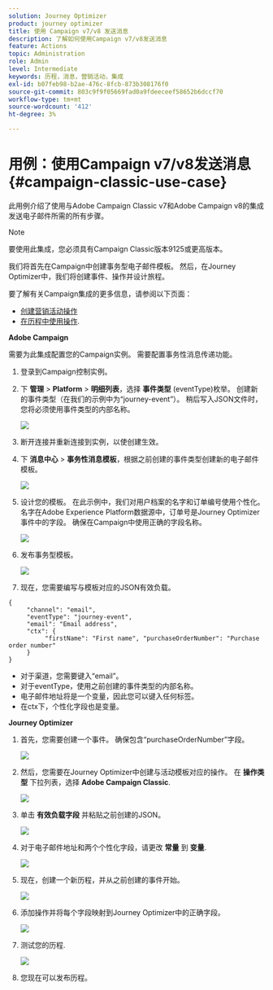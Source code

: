 ```yaml
---
solution: Journey Optimizer
product: journey optimizer
title: 使用 Campaign v7/v8 发送消息
description: 了解如何使用Campaign v7/v8发送消息
feature: Actions
topic: Administration
role: Admin
level: Intermediate
keywords: 历程，消息，营销活动，集成
exl-id: b07feb98-b2ae-476c-8fcb-873b308176f0
source-git-commit: 803c9f9f05669fad0a9fdeeceef58652b6dccf70
workflow-type: tm+mt
source-wordcount: '412'
ht-degree: 3%

---
```


# 用例：使用Campaign v7/v8发送消息 {#campaign-classic-use-case}

此用例介绍了使用与Adobe Campaign Classic v7和Adobe Campaign v8的集成发送电子邮件所需的所有步骤。

>[!NOTE]
>
>要使用此集成，您必须具有Campaign Classic版本9125或更高版本。

我们将首先在Campaign中创建事务型电子邮件模板。 然后，在Journey Optimizer中，我们将创建事件、操作并设计旅程。

要了解有关Campaign集成的更多信息，请参阅以下页面：

* [创建营销活动操作](../action/acc-action.md)
* [在历程中使用操作](../building-journeys/using-adobe-campaign-classic.md).

**Adobe Campaign**

需要为此集成配置您的Campaign实例。 需要配置事务性消息传递功能。

1. 登录到Campaign控制实例。

1. 下 **管理** > **Platform** > **明细列表**，选择 **事件类型** (eventType)枚举。 创建新的事件类型（在我们的示例中为“journey-event”）。 稍后写入JSON文件时，您将必须使用事件类型的内部名称。

   ![](assets/accintegration-uc-1.png)

1. 断开连接并重新连接到实例，以使创建生效。

1. 下 **消息中心** > **事务性消息模板**，根据之前创建的事件类型创建新的电子邮件模板。

   ![](assets/accintegration-uc-2.png)

1. 设计您的模板。 在此示例中，我们对用户档案的名字和订单编号使用个性化。 名字在Adobe Experience Platform数据源中，订单号是Journey Optimizer事件中的字段。 确保在Campaign中使用正确的字段名称。

   ![](assets/accintegration-uc-3.png)

1. 发布事务型模板。

   ![](assets/accintegration-uc-4.png)

1. 现在，您需要编写与模板对应的JSON有效负载。

```
{
     "channel": "email",
     "eventType": "journey-event",
     "email": "Email address",
     "ctx": {
          "firstName": "First name", "purchaseOrderNumber": "Purchase order number"
     }
}
```

* 对于渠道，您需要键入“email”。
* 对于eventType，使用之前创建的事件类型的内部名称。
* 电子邮件地址将是一个变量，因此您可以键入任何标签。
* 在ctx下，个性化字段也是变量。

**Journey Optimizer**

1. 首先，您需要创建一个事件。 确保包含“purchaseOrderNumber”字段。

   ![](assets/accintegration-uc-5.png)

1. 然后，您需要在Journey Optimizer中创建与活动模板对应的操作。 在 **操作类型** 下拉列表，选择 **Adobe Campaign Classic**.

   ![](assets/accintegration-uc-6.png)

1. 单击 **有效负载字段** 并粘贴之前创建的JSON。

   ![](assets/accintegration-uc-7.png)

1. 对于电子邮件地址和两个个性化字段，请更改 **常量** 到 **变量**.

   ![](assets/accintegration-uc-8.png)

1. 现在，创建一个新历程，并从之前创建的事件开始。

   ![](assets/accintegration-uc-9.png)

1. 添加操作并将每个字段映射到Journey Optimizer中的正确字段。

   ![](assets/accintegration-uc-10.png)

1. 测试您的历程.

   ![](assets/accintegration-uc-11.png)

1. 您现在可以发布历程。
